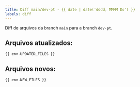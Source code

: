 ```yaml
---
title: Diff main/dev-pt - {{ date | date('dddd, MMMM Do') }}
labels: diff
---
```


Diff de arquivos da branch `main` para a branch `dev-pt`.

## Arquivos atualizados:
```shell
{{ env.UPDATED_FILES }}
```

## Arquivos novos:
```shell
{{ env.NEW_FILES }}
```